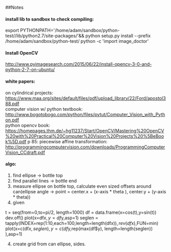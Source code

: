##Notes

#### install lib to sandbox to check compiling:
export PYTHONPATH='/home/adam/sandbox/python-test//lib/python2.7/site-packages/'&& python setup.py install --prefix /home/adam/sandbox/python-test/
python -c 'import image_doctor'


#### Install OpenCV
http://www.pyimagesearch.com/2015/06/22/install-opencv-3-0-and-python-2-7-on-ubuntu/


#### white papers:
on cylindrical projects: https://www.maa.org/sites/default/files/pdf/upload_library/22/Ford/apostol388.pdf    
computer vision w/ python textbook: http://www.bogotobogo.com/python/files/pytut/Computer_Vision_with_Python.pdf    
python opencv book: https://homepages.thm.de/~hg11237/Start/OpenCV/Mastering%20OpenCV%20with%20Practical%20Computer%20Vision%20Projects%20%5BeBook%5D.pdf
p 85: piecewise affine transformation: http://programmingcomputervision.com/downloads/ProgrammingComputerVision_CCdraft.pdf



#### algo:
1) find ellipse -> bottle top
2) find parallel lines -> bottle end
3) measure ellipse on bottle top, calculate even sized offsets around can(ellipse angle -> point = center.x + (x-axis * theta ), center.y + (y-axis * theta))
4) given 

t = seq(from=0,to=pi/2, length=1000)
df = data.frame(x=cos(t),y=sin(t))
dev.off()
plot(x=df$x,y=df$y,asp=1)
seglen = tapply(INDEX=rep(1:10,each=100,length=length(df$x)),rev(df$x),FUN=min)
plot(x=c(df$x,seglen),y=c(df$y,rep(max(df$y), length=length(seglen)) ),asp=1)

4) create grid from can ellipse, sides. 
